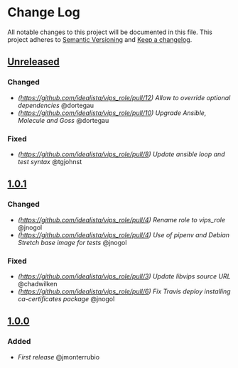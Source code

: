# Change Log
All notable changes to this project will be documented in this file.
This project adheres to [Semantic Versioning](http://semver.org/) and [Keep a changelog](https://github.com/olivierlacan/keep-a-changelog).

## [Unreleased](https://github.com/idealista/vips_role/tree/develop)

### Changed
- *(https://github.com/idealista/vips_role/pull/12) Allow to override optional dependencies* @dortegau
- *(https://github.com/idealista/vips_role/pull/10) Upgrade Ansible, Molecule and Goss* @dortegau

### Fixed
- *(https://github.com/idealista/vips_role/pull/8) Update ansible loop and test syntax* @tgjohnst

## [1.0.1](https://github.com/idealista/vips_role/tree/1.0.1)
### Changed
- *(https://github.com/idealista/vips_role/pull/4) Rename role to vips_role* @jnogol
- *(https://github.com/idealista/vips_role/pull/4) Use of pipenv and Debian Stretch base image for tests* @jnogol
### Fixed
- *(https://github.com/idealista/vips_role/pull/3) Update libvips source URL* @chadwilken
- *(https://github.com/idealista/vips_role/pull/6) Fix Travis deploy installing ca-certificates package* @jnogol

## [1.0.0](https://github.com/idealista/vips_role/tree/1.0.0)
### Added
- *First release* @jmonterrubio
